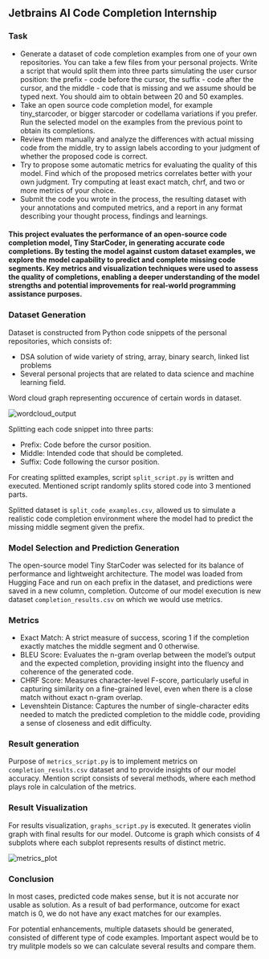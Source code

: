 ## Jetbrains AI Code Completion Internship

### Task
* Generate a dataset of code completion examples from one of your own repositories. You can take a few files from your personal projects.
Write a script that would split them into three parts simulating the user cursor position: the prefix - code before the cursor, the suffix - code after the cursor, and the middle - code that is missing and we assume should be typed next. You should aim to obtain between 20 and 50 examples.
* Take an open source code completion model, for example tiny_starcoder, or bigger starcoder or codellama variations if you prefer. Run the selected model on the examples from the previous point to obtain its completions.
* Review them manually and analyze the differences with actual missing code from the middle, try to assign labels according to your judgment of whether the proposed code is correct.
* Try to propose some automatic metrics for evaluating the quality of this model. Find which of the proposed metrics correlates better with your own judgment. Try computing at least exact match, chrf, and two or more metrics of your choice.
* Submit the code you wrote in the process, the resulting dataset with your annotations and computed metrics, and a report in any format describing your thought process, findings and learnings.

#### This project evaluates the performance of an open-source code completion model, Tiny StarCoder, in generating accurate code completions. By testing the model against custom dataset examples, we explore the model capability to predict and complete missing code segments. Key metrics and visualization techniques were used to assess the quality of completions, enabling a deeper understanding of the model strengths and potential improvements for real-world programming assistance purposes.

### Dataset Generation 
Dataset is constructed from Python code snippets of the personal repositories, which consists of:
* DSA solution of wide variety of string, array, binary search, linked list problems
* Several personal projects that are related to data science and machine learning field.

Word cloud graph representing occurence of certain words in dataset.

![wordcloud_output](https://github.com/user-attachments/assets/77e88aa6-2548-4ceb-8f27-45ff7afc1b02)


Splitting each code snippet into three parts:
* Prefix: Code before the cursor position.
* Middle: Intended code that should be completed.
* Suffix: Code following the cursor position.

For creating splitted examples, script `split_script.py` is written and executed. Mentioned script randomly splits stored code into 3 mentioned parts.

Splitted dataset is  `split_code_examples.csv`, allowed us to simulate a realistic code completion environment where the model had to predict the missing middle segment given the prefix.

### Model Selection and Prediction Generation
The open-source model Tiny StarCoder was selected for its balance of performance and lightweight architecture.
The model was loaded from Hugging Face and run on each prefix in the dataset, and predictions were saved in a new column, completion.
Outcome of our model execution is new dataset `completion_results.csv` on which we would use metrics.

### Metrics
* Exact Match: A strict measure of success, scoring 1 if the completion exactly matches the middle segment and 0 otherwise.
* BLEU Score: Evaluates the n-gram overlap between the model’s output and the expected completion, providing insight into the fluency and coherence of the generated code.
* CHRF Score: Measures character-level F-score, particularly useful in capturing similarity on a fine-grained level, even when there is a close match without exact n-gram overlap.
* Levenshtein Distance: Captures the number of single-character edits needed to match the predicted completion to the middle code, providing a sense of closeness and edit difficulty.

### Result generation
Purpose of `metrics_script.py` is to implement metrics on `completion_results.csv` dataset and to provide insights of our model accuracy. Mention script consists of several methods, where each method plays role in calculation of the metrics.

### Result Visualization
For results visualization, `graphs_script.py` is executed. It generates violin graph with final results for our model.
Outcome is graph which consists of 4 subplots where each subplot represents results of distinct metric.

![metrics_plot](https://github.com/user-attachments/assets/8e73cc4d-71b7-47db-bf44-b9a0060f7ae1)

### Conclusion
In most cases, predicted code makes sense, but it is not accurate nor usable as solution. As a result of bad performance, outcome for exact match is 0, we do not have any exact matches for our examples.

For potential enhancements, multiple datasets should be generated, consisted of different type of code examples. Important aspect would be to try mulitple models so we can calculate several results and compare them.





